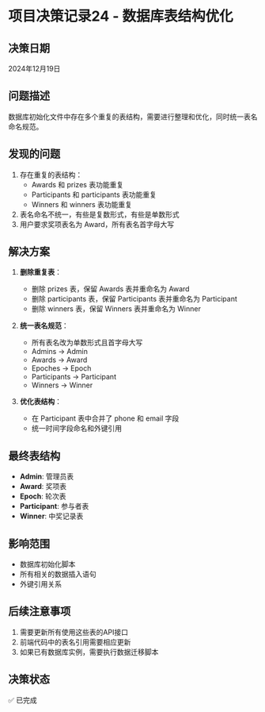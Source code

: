 # 项目决策记录24 - 数据库表结构优化

## 决策日期
2024年12月19日

## 问题描述
数据库初始化文件中存在多个重复的表结构，需要进行整理和优化，同时统一表名命名规范。

## 发现的问题
1. 存在重复的表结构：
   - Awards 和 prizes 表功能重复
   - Participants 和 participants 表功能重复
   - Winners 和 winners 表功能重复
2. 表名命名不统一，有些是复数形式，有些是单数形式
3. 用户要求奖项表名为 Award，所有表名首字母大写

## 解决方案
1. **删除重复表**：
   - 删除 prizes 表，保留 Awards 表并重命名为 Award
   - 删除 participants 表，保留 Participants 表并重命名为 Participant
   - 删除 winners 表，保留 Winners 表并重命名为 Winner

2. **统一表名规范**：
   - 所有表名改为单数形式且首字母大写
   - Admins → Admin
   - Awards → Award
   - Epoches → Epoch
   - Participants → Participant
   - Winners → Winner

3. **优化表结构**：
   - 在 Participant 表中合并了 phone 和 email 字段
   - 统一时间字段命名和外键引用

## 最终表结构
- **Admin**: 管理员表
- **Award**: 奖项表
- **Epoch**: 轮次表
- **Participant**: 参与者表
- **Winner**: 中奖记录表

## 影响范围
- 数据库初始化脚本
- 所有相关的数据插入语句
- 外键引用关系

## 后续注意事项
1. 需要更新所有使用这些表的API接口
2. 前端代码中的表名引用需要相应更新
3. 如果已有数据库实例，需要执行数据迁移脚本

## 决策状态
✅ 已完成